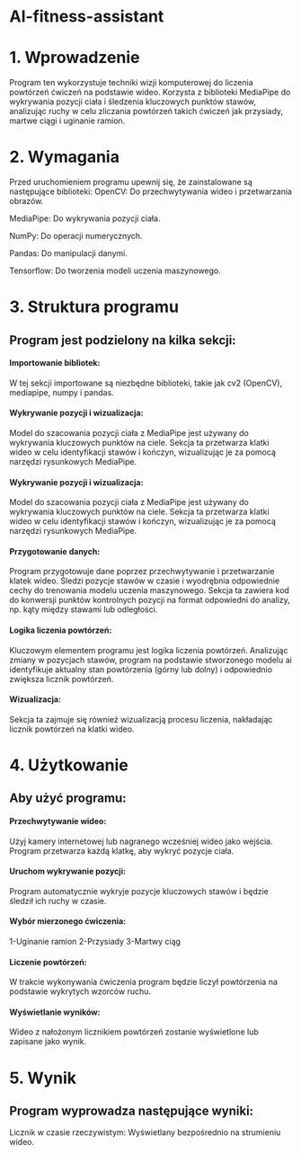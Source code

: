 # AI-fitness-assistant

# 1. Wprowadzenie

Program ten wykorzystuje techniki wizji komputerowej do liczenia powtórzeń ćwiczeń na podstawie wideo. Korzysta z biblioteki MediaPipe do wykrywania pozycji ciała i śledzenia kluczowych punktów stawów, analizując ruchy w celu zliczania powtórzeń takich ćwiczeń jak przysiady, martwe ciągi i uginanie ramion.



# 2. Wymagania

Przed uruchomieniem programu upewnij się, że zainstalowane są następujące biblioteki:
  OpenCV: Do przechwytywania wideo i przetwarzania obrazów.
  
  MediaPipe: Do wykrywania pozycji ciała.
  
  NumPy: Do operacji numerycznych.
  
  Pandas: Do manipulacji danymi.
  
  Tensorflow: Do tworzenia modeli uczenia maszynowego.




# 3. Struktura programu

## Program jest podzielony na kilka sekcji:
#### Importowanie bibliotek:
W tej sekcji importowane są niezbędne biblioteki, takie jak cv2 (OpenCV), mediapipe, numpy i pandas.
#### Wykrywanie pozycji i wizualizacja:
  Model do szacowania pozycji ciała z MediaPipe jest używany do wykrywania kluczowych punktów na ciele. Sekcja ta przetwarza klatki wideo w celu identyfikacji stawów i kończyn, wizualizując je za pomocą narzędzi rysunkowych MediaPipe.

#### Wykrywanie pozycji i wizualizacja:
  Model do szacowania pozycji ciała z MediaPipe jest używany do wykrywania kluczowych punktów na ciele. Sekcja ta przetwarza klatki wideo w celu identyfikacji stawów i kończyn, wizualizując je za pomocą narzędzi rysunkowych MediaPipe.
        


#### Przygotowanie danych:
Program przygotowuje dane poprzez przechwytywanie i przetwarzanie klatek wideo. Śledzi pozycje stawów w czasie i wyodrębnia odpowiednie cechy do trenowania modelu uczenia maszynowego.
Sekcja ta zawiera kod do konwersji punktów kontrolnych pozycji na format odpowiedni do analizy, np. kąty między stawami lub odległości.

#### Logika liczenia powtórzeń:
Kluczowym elementem programu jest logika liczenia powtórzeń. Analizując zmiany w pozycjach stawów, program na podstawie stworzonego modelu ai identyfikuje aktualny stan powtórzenia (górny lub dolny) i odpowiednio zwiększa licznik powtórzeń.

 #### Wizualizacja:
Sekcja ta zajmuje się również wizualizacją procesu liczenia, nakładając licznik powtórzeń na klatki wideo.

   
# 4. Użytkowanie

## Aby użyć programu:

 #### Przechwytywanie wideo:
  Użyj kamery internetowej lub nagranego wcześniej wideo jako wejścia. Program przetwarza każdą klatkę, aby wykryć pozycje ciała.

  #### Uruchom wykrywanie pozycji:
  Program automatycznie wykryje pozycje kluczowych stawów i będzie śledził ich ruchy w czasie.
  #### Wybór mierzonego ćwiczenia:
  1-Uginanie ramion
  2-Przysiady
  3-Martwy ciąg

  #### Liczenie powtórzeń:
  W trakcie wykonywania ćwiczenia program będzie liczył powtórzenia na podstawie wykrytych wzorców ruchu.

  #### Wyświetlanie wyników:
  Wideo z nałożonym licznikiem powtórzeń zostanie wyświetlone lub zapisane jako wynik.
    

# 5. Wynik

## Program wyprowadza następujące wyniki:

  Licznik w czasie rzeczywistym: Wyświetlany bezpośrednio na strumieniu wideo.
    
